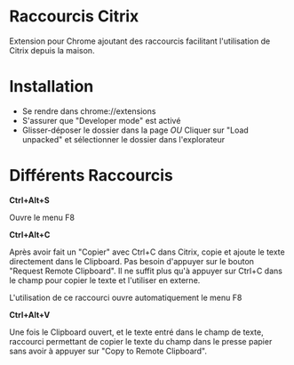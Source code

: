 # Raccourcis Citrix

Extension pour Chrome ajoutant des raccourcis facilitant l'utilisation de Citrix depuis la maison.

# Installation

- Se rendre dans chrome://extensions
- S'assurer que "Developer mode" est activé
- Glisser-déposer le dossier dans la page *OU* Cliquer sur "Load unpacked" et sélectionner le dossier dans l'explorateur


# Différents Raccourcis

**Ctrl+Alt+S**

Ouvre le menu F8

**Ctrl+Alt+C**

Après avoir fait un "Copier" avec Ctrl+C dans Citrix, copie et ajoute le texte directement dans le Clipboard.
Pas besoin d'appuyer sur le bouton "Request Remote Clipboard".
Il ne suffit plus qu'à appuyer sur Ctrl+C dans le champ pour copier le texte et l'utiliser en externe.

L'utilisation de ce raccourci ouvre automatiquement le menu F8

**Ctrl+Alt+V**

Une fois le Clipboard ouvert, et le texte entré dans le champ de texte, raccourci permettant de copier le texte du champ dans le presse papier sans avoir à appuyer sur "Copy to Remote Clipboard".
